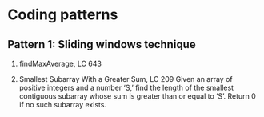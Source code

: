 # Coding patterns

## Pattern 1: Sliding windows technique

1. findMaxAverage, LC 643

2. Smallest Subarray With a Greater Sum, LC 209
Given an array of positive integers and a number ‘S,’ find the length of the smallest contiguous subarray whose sum is greater than or equal to ‘S’. Return 0 if no such subarray exists.